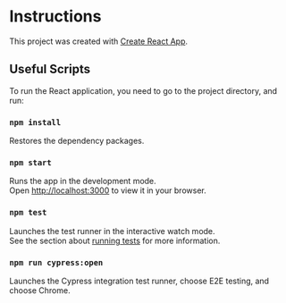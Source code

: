 # Instructions

This project was created with [Create React App](https://github.com/facebook/create-react-app).

## Useful Scripts

To run the React application, you need to go to the project directory, and run:

### `npm install`

Restores the dependency packages.

### `npm start`

Runs the app in the development mode.\
Open [http://localhost:3000](http://localhost:3000) to view it in your browser.

### `npm test`

Launches the test runner in the interactive watch mode.\
See the section about [running tests](https://facebook.github.io/create-react-app/docs/running-tests) for more information.

### `npm run cypress:open`

Launches the Cypress integration test runner, choose E2E testing, and choose Chrome.
